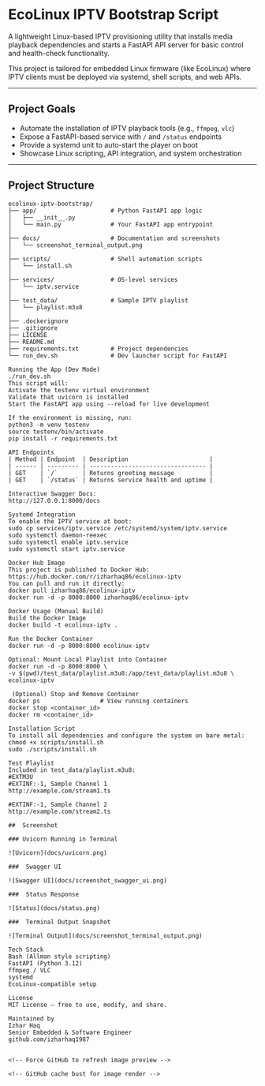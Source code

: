 #  EcoLinux IPTV Bootstrap Script

A lightweight Linux-based IPTV provisioning utility that installs media playback dependencies and starts a FastAPI API server for basic control and health-check functionality.

This project is tailored for embedded Linux firmware (like EcoLinux) where IPTV clients must be deployed via systemd, shell scripts, and web APIs.

---

##  Project Goals

- Automate the installation of IPTV playback tools (e.g., `ffmpeg`, `vlc`)
- Expose a FastAPI-based service with `/` and `/status` endpoints
- Provide a systemd unit to auto-start the player on boot
- Showcase Linux scripting, API integration, and system orchestration

---

##  Project Structure

```text
ecolinux-iptv-bootstrap/
├── app/                     # Python FastAPI app logic
│   ├── __init__.py
│   └── main.py              # Your FastAPI app entrypoint
│
├── docs/                    # Documentation and screenshots
│   └── screenshot_terminal_output.png
│
├── scripts/                 # Shell automation scripts
│   └── install.sh
│
├── services/                # OS-level services
│   └── iptv.service
│
├── test_data/               # Sample IPTV playlist
│   └── playlist.m3u8
│
├── .dockerignore
├── .gitignore
├── LICENSE
├── README.md
├── requirements.txt         # Project dependencies
└── run_dev.sh               # Dev launcher script for FastAPI

Running the App (Dev Mode)
./run_dev.sh
This script will:
Activate the testenv virtual environment
Validate that uvicorn is installed
Start the FastAPI app using --reload for live development

If the environment is missing, run:
python3 -m venv testenv
source testenv/bin/activate
pip install -r requirements.txt

API Endpoints
| Method | Endpoint  | Description                       |
| ------ | --------- | --------------------------------- |
| GET    | `/`       | Returns greeting message          |
| GET    | `/status` | Returns service health and uptime |

Interactive Swagger Docs:
http://127.0.0.1:8000/docs

Systemd Integration
To enable the IPTV service at boot:
sudo cp services/iptv.service /etc/systemd/system/iptv.service
sudo systemctl daemon-reexec
sudo systemctl enable iptv.service
sudo systemctl start iptv.service

Docker Hub Image
This project is published to Docker Hub:
https://hub.docker.com/r/izharhaq86/ecolinux-iptv
You can pull and run it directly:
docker pull izharhaq86/ecolinux-iptv
docker run -d -p 8000:8000 izharhaq86/ecolinux-iptv

Docker Usage (Manual Build)
Build the Docker Image
docker build -t ecolinux-iptv .

Run the Docker Container
docker run -d -p 8000:8000 ecolinux-iptv

Optional: Mount Local Playlist into Container
docker run -d -p 8000:8000 \
-v $(pwd)/test_data/playlist.m3u8:/app/test_data/playlist.m3u8 \
ecolinux-iptv

 (Optional) Stop and Remove Container
docker ps                 # View running containers
docker stop <container_id>
docker rm <container_id>

Installation Script
To install all dependencies and configure the system on bare metal:
chmod +x scripts/install.sh
sudo ./scripts/install.sh

Test Playlist
Included in test_data/playlist.m3u8:
#EXTM3U
#EXTINF:-1, Sample Channel 1
http://example.com/stream1.ts

#EXTINF:-1, Sample Channel 2
http://example.com/stream2.ts

##  Screenshot

### Uvicorn Running in Terminal

![Uvicorn](docs/uvicorn.png)

###  Swagger UI

![Swagger UI](docs/screenshot_swagger_ui.png)

###  Status Response

![Status](docs/status.png)

###  Terminal Output Snapshot

![Terminal Output](docs/screenshot_terminal_output.png)

Tech Stack
Bash (Allman style scripting)
FastAPI (Python 3.12)
ffmpeg / VLC
systemd
EcoLinux-compatible setup

License
MIT License — free to use, modify, and share.

Maintained by
Izhar Haq
Senior Embedded & Software Engineer
github.com/izharhaq1987


<!-- Force GitHub to refresh image preview -->

<!-- GitHub cache bust for image render -->
